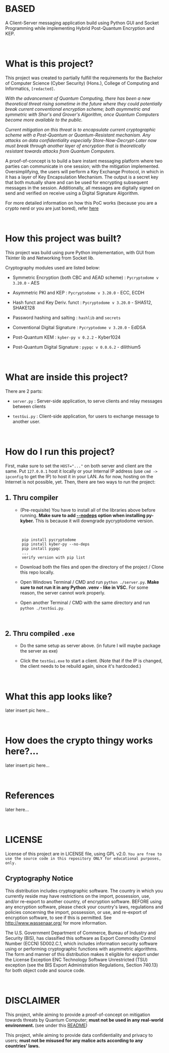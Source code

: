 <h1> BASED </h1>
<p>
A Client-Server messaging application build using Python GUI and Socket Programming while implementing Hybrid Post-Quantum Encryption and KEP.</p>
<br>

<h1> What is this project? </h1>
<p>
This project was created to partially fulfill the requirements for the Bachelor of Computer Science (Cyber Security) (Hons.), College of Computing and Informatics, <code>[redacted]</code>. </p>
<p><i>
With the advancement of Quantum Computing, there has been a new theoretical threat rising sometime in the future where they could potentially break current conventional encryption scheme; both asymmetric and symmetric with Shor's and Grover's Algorithm, once Quantum Computers become more available to the public.</i></p>
<p><i>Current mitigation on this threat is to encapsulate current cryptographic scheme with a Post-Quantum or Quantum-Resistant mechanism. Any attacks on data confidentiality especially Store-Now-Decrypt-Later now must break through another layer of encryption that is theoretically resistant towards attacks from Quantum Computers.</i></p>
<p>A proof-of-concept is to build a bare instant messaging platform where two parties can communicate in one session; with the mitigation implemented. Oversimplifying, the users will perform a Key Exchange Protocol, in which in it has a layer of Key Encapsulation Mechanism. The output is a secret key that both mutually share and can be used for encrypting subsequent messages in the session. Additionally, all messages are digitally signed on send and verified on receive using a Digital Signature Algorithm.</p>
<p>For more detailed information on how this PoC works (because you are a crypto nerd or you are just bored), refer <a href="https://github.com/r3tr0-02/BASED/tree/main?tab=readme-ov-file#-how-does-the-crypto-thingy-works-here-">here</a></p>
<br>

<h1> How this project was built?</h1>
<p>This project was build using pure Python implementation, with GUI from Tkinter lib and Networking from Socket lib. </p>
<p>Cryptography modules used are listed below:</p>
<ul>
    <li><p>Symmetric Encryption (both CBC and AEAD scheme) : <code>Pycryptodome v 3.20.0</code> - AES</p></li>
    <li><p>Asymmetric PKI and KEP : <code>Pycryptodome v 3.20.0</code> - ECC, ECDH</p></li>
    <li><p>Hash funct and Key Deriv. funct : <code>Pycryptodome v 3.20.0</code> - SHA512, SHAKE128</p></li>
    <li><p>Password hashing and salting : <code>hashlib</code> and <code>secrets</code></p></li>
    <li><p>Conventional Digital Signature : <code>Pycryptodome v 3.20.0</code> - EdDSA</p></li>
    <li><p>Post-Quantum KEM : <code>kyber-py v 0.2.2</code> - Kyber1024</p></li>
    <li><p>Post-Quantum Digital Signature : <code>pypqc v 0.0.6.2</code> - dilithium5</p></li>
</ul>
<br>

<h1> What are inside this project?</h1>
<p>There are 2 parts:</p>
<ul>
    <li><p><code>server.py</code> : Server-side application, to serve clients and relay messages between clients</p></li>
    <li><p><code>testGui.py</code> : Client-side application, for users to exchange message to another user.</p></li>
</ul>
<br>
<h1> How do I run this project? </h1>
<p>First, make sure to set the <code>HOST="..."</code> on both server and client are the same. Put <code>127.0.0.1</code> host it locally or your Internal IP address (use <code>cmd -> ipconfig</code> to get the IP) to host it in your LAN.
As for now, hosting on the Internet is not possible, yet.
Then, there are two ways to run the project:</p>
<ol>
    <h2><li>Thru compiler</li></h2>
    <ul>
        <li><p>(Pre-requisite) You have to install all of the libraries above before running. <b>Make sure to add <u>--nodeps</u> option when installing py-kyber.</b> This is because it will downgrade pycryptodome version.</p></li>
        <br>
    </ul>

        pip install pycryptodome
        pip install kyber-py --no-deps
        pip install pypqc
        ...
        verify version with pip list

<ul>
        <li><p>Download both the files and open the directory of the project / Clone this repo locally.</p></li>
        <li><p>Open Windows Terminal / CMD and run <code>python ./server.py</code>. <b>Make sure to not run it in any Python .venv - like in VSC.</b> For some reason, the server cannot work properly.</p></li>
        <li><p>Open another Terminal / CMD with the same directory and run <code>python ./testGui.py</code>.</p></li>
    </ul><br>
    <h2><li>Thru compiled <code>.exe</code></li></h2>
        <ul>
            <li><p>Do the same setup as server above. (in future I will maybe package the server as exe)</p></li>
            <li><p>Click the <code>testGui.exe</code> to start a client. (Note that if the IP is changed, the client needs to be rebuild again, since it's hardcoded.)</p></li>
        </ul>
</ol>
<br>
<h1> What this app looks like? </h1>
    <p>later insert pic here...</p>
<br>
<h1 id="detail"> How does the crypto thingy works here?... </h1>
    <p>later insert pic here...</p>
<br>
<h1>References</h1>
    <p>later here...</p>
<br>
<h1> LICENSE </h1>
    <p>License of this project are in LICENSE file, using GPL v2.0. <code>You are free to use the source code in this repository ONLY for educational purposes, only.</code></p>
    <h2>Cryptography Notice</h2>
    <p>This distribution includes cryptographic software. The country in which you currently reside may have restrictions on the import, possession, use, and/or re-export to another country, of encryption software. BEFORE using any encryption software, please check your country's laws, regulations and policies concerning the import, possession, or use, and re-export of encryption software, to see if this is permitted. See <a href="http://www.wassenaar.org/">http://www.wassenaar.org/</a> for more information.</p>

<p>The U.S. Government Department of Commerce, Bureau of Industry and Security (BIS), has classified this software as Export Commodity Control Number (ECCN) 5D002.C.1, which includes information security software using or performing cryptographic functions with asymmetric algorithms. The form and manner of this distribution makes it eligible for export under the License Exception ENC Technology Software Unrestricted (TSU) exception (see the BIS Export Administration Regulations, Section 740.13) for both object code and source code.</p>
<br>

<h1> DISCLAIMER </h1>
    <p> This project, while aiming to provide a proof-of-concept on mitigation towards threats by Quantum Computer; <b>must not be used in any real-world environment. </b>(see under this <a href="https://github.com/GiacomoPope/kyber-py/blob/main/README.md">README</a>)</p>
    <p>This project, while aiming to provide data confidentiality and privacy to users; <b>must not be misused for any malice acts according to any countries' laws.</b></p>
<br>
